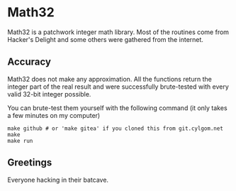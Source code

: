 # Math32
Math32 is a patchwork integer math library. Most of the routines come
from Hacker's Delight and some others were gathered from the internet.

## Accuracy
Math32 does not make any approximation. All the functions return the
integer part of the real result and were successfully brute-tested
with every valid 32-bit integer possible.

You can brute-test them yourself with the following command
(it only takes a few minutes on my computer)
```
make github # or 'make gitea' if you cloned this from git.cylgom.net
make
make run
```

## Greetings
Everyone hacking in their batcave.
